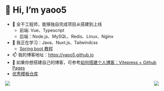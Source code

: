 # 👋 Hi, I’m yaoo5

- 👀 全干工程师，能够独自完成项目从搭建到上线
  - 前端: Vue、Typescript
  - 后端：Node.js、MySQL、Redis、Linux、Nginx
- 🌱 我正在学习：Java、Nuxt.js、Tailwindcss
  - [Spring boot 教程](http://tengj.top/2017/04/24/springboot0/)
- 📫 我的博客地址：https://yaoo5.github.io
- 🌹 如果你想搭建自己的博客，可参考[如何搭建个人博客：Vitepress + Github Pages](https://yaoo5.github.io/tech/blog-vitepress-github.html)
- [优秀模板仓库](https://github.com/kautukkundan/Awesome-Profile-README-templates)

<img align="left" src="https://github-readme-stats.vercel.app/api?username=yaoo5&show_icons=true&icon_color=CE1D2D&text_color=718096&bg_color=ffffff&hide_title=true" />

<img align="right" src="https://github-readme-stats.vercel.app/api/top-langs/?username=yaoo5&layout=compact">



<!---
yaoo5/yaoo5 is a ✨ special ✨ repository because its `README.md` (this file) appears on your GitHub profile.
You can click the Preview link to take a look at your changes.
--->
